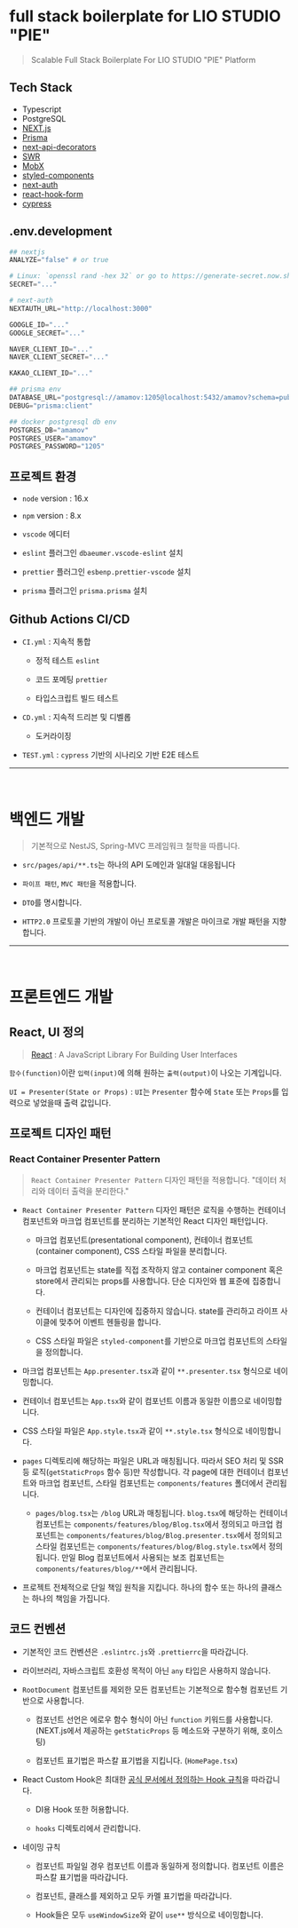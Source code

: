 # full stack boilerplate for LIO STUDIO "PIE"

> Scalable Full Stack Boilerplate For LIO STUDIO "PIE" Platform

## Tech Stack

- Typescript
- PostgreSQL
- [NEXT.js](https://nextjs.org/)
- [Prisma](https://www.prisma.io/docs/concepts/overview/why-prisma)
- [next-api-decorators](https://github.com/storyofams/next-api-decorators)
- [SWR](https://swr.vercel.app/docs/getting-started)
- [MobX](https://ko.mobx.js.org/README.html)
- [styled-components](https://styled-components.com/docs/basics#motivation)
- [next-auth](https://next-auth.js.org/)
- [react-hook-form](https://react-hook-form.com/)
- [cypress](https://docs.cypress.io/guides/overview/why-cypress)

## .env.development

```python
## nextjs
ANALYZE="false" # or true

# Linux: `openssl rand -hex 32` or go to https://generate-secret.now.sh/32
SECRET="..."

# next-auth
NEXTAUTH_URL="http://localhost:3000"

GOOGLE_ID="..."
GOOGLE_SECRET="..."

NAVER_CLIENT_ID="..."
NAVER_CLIENT_SECRET="..."

KAKAO_CLIENT_ID="..."

## prisma env
DATABASE_URL="postgresql://amamov:1205@localhost:5432/amamov?schema=public"
DEBUG="prisma:client"

## docker postgresql db env
POSTGRES_DB="amamov"
POSTGRES_USER="amamov"
POSTGRES_PASSWORD="1205"
```

## 프로젝트 환경

- `node` version : 16.x

- `npm` version : 8.x

- `vscode` 에디터

- `eslint` 플러그인 `dbaeumer.vscode-eslint` 설치

- `prettier` 플러그인 `esbenp.prettier-vscode` 설치

- `prisma` 플러그인 `prisma.prisma` 설치

## Github Actions CI/CD

- `CI.yml` : 지속적 통합

  - 정적 테스트 `eslint`

  - 코드 포메팅 `prettier`

  - 타입스크립트 빌드 테스트

- `CD.yml` : 지속적 드리븐 및 디벨롭

  - 도커라이징

- `TEST.yml` : `cypress` 기반의 시나리오 기반 E2E 테스트

---

<br>

# 백엔드 개발

> 기본적으로 NestJS, Spring-MVC 프레임워크 철학을 따릅니다.

- `src/pages/api/**.ts`는 하나의 API 도메인과 일대일 대응됩니다

- `파이프 패턴`, `MVC 패턴`을 적용합니다.

- `DTO`를 명시합니다.

- `HTTP2.0` 프로토콜 기반의 개발이 아닌 프로토콜 개발은 마이크로 개발 패턴을 지향합니다.

---

<br>

# 프론트엔드 개발

## React, UI 정의

> [React](https://reactjs.org/) : A JavaScript Library For Building User Interfaces

`함수(function)`이란 `입력(input)`에 의해 원하는 `출력(output)`이 나오는 기계입니다.

`UI = Presenter(State or Props)` : `UI`는 `Presenter` 함수에 `State` 또는 `Props`를 입력으로 넣었을때 출력 값입니다.

## 프로젝트 디자인 패턴

### React Container Presenter Pattern

> `React Container Presenter Pattern` 디자인 패턴을 적용합니다. "데이터 처리와 데이터 출력을 분리한다."

- `React Container Presenter Pattern` 디자인 패턴은 로직을 수행하는 컨테이너 컴포넌트와 마크업 컴포넌트를 분리하는 기본적인 React 디자인 패턴입니다.

  - 마크업 컴포넌트(presentational component), 컨테이너 컴포넌트(container component), CSS 스타일 파일을 분리합니다.

  - 마크업 컴포넌트는 state를 직접 조작하지 않고 container component 혹은 store에서 관리되는 props를 사용합니다. 단순 디자인와 웹 표준에 집중합니다.

  - 컨테이너 컴포넌트는 디자인에 집중하지 않습니다. state를 관리하고 라이프 사이클에 맞추어 이벤트 헨들링을 합니다.

  - CSS 스타일 파일은 `styled-component`를 기반으로 마크업 컴포넌트의 스타일을 정의합니다.

- 마크업 컴포넌트는 `App.presenter.tsx`과 같이 `**.presenter.tsx` 형식으로 네이밍합니다.

- 컨테이너 컴포넌트는 `App.tsx`와 같이 컴포넌트 이름과 동일한 이름으로 네이밍합니다.

- CSS 스타일 파일은 `App.style.tsx`과 같이 `**.style.tsx` 형식으로 네이밍합니다.

- `pages` 디렉토리에 해당하는 파일은 URL과 매칭됩니다. 따라서 SEO 처리 및 SSR 등 로직(`getStaticProps` 함수 등)만 작성합니다. 각 page에 대한 컨테이너 컴포넌트와 마크업 컴포넌트, 스타일 컴포넌트는 `components/features` 폴더에서 관리됩니다.

  - `pages/blog.tsx`는 `/blog` URL과 매칭됩니다. `blog.tsx`에 해당하는 컨테이너 컴포넌트는 `components/features/blog/Blog.tsx`에서 정의되고 마크업 컴포넌트는 `components/features/blog/Blog.presenter.tsx`에서 정의되고 스타일 컴포넌트는 `components/features/blog/Blog.style.tsx`에서 정의됩니다. 만일 Blog 컴포넌트에서 사용되는 보조 컴포넌트는 `components/features/blog/**`에서 관리됩니다.

- 프로젝트 전체적으로 단일 책임 원칙을 지킵니다. 하나의 함수 또는 하나의 클래스는 하나의 책임을 가집니다.

## 코드 컨벤션

- 기본적인 코드 컨벤션은 `.eslintrc.js`와 `.prettierrc`을 따라갑니다.

- 라이브러리, 자바스크립트 호환성 목적이 아닌 `any` 타입은 사용하지 않습니다.

- `RootDocument` 컴포넌트를 제외한 모든 컴포넌트는 기본적으로 함수형 컴포넌트 기반으로 사용합니다.

  - 컴포넌트 선언은 에로우 함수 형식이 아닌 `function` 키워드를 사용합니다. (NEXT.js에서 제공하는 `getStaticProps` 등 메소드와 구분하기 위해, 호이스팅)

  - 컴포넌트 표기법은 파스칼 표기법을 지킵니다. (`HomePage.tsx`)

- React Custom Hook은 최대한 [공식 문서에서 정의하는 Hook 규칙](https://ko.reactjs.org/docs/hooks-rules.html)을 따라갑니다.

  - DI용 Hook 또한 허용합니다.

  - `hooks` 디렉토리에서 관리합니다.

- 네이밍 규칙

  - 컴포넌트 파일일 경우 컴포넌트 이름과 동일하게 정의합니다. 컴포넌트 이름은 파스칼 표기법을 따라갑니다.

  - 컴포넌트, 클래스를 제외하고 모두 카멜 표기법을 따라갑니다.

  - Hook들은 모두 `useWindowSize`와 같이 `use**` 방식으로 네이밍합니다.
